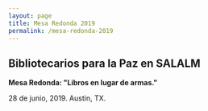```yaml
---
layout: page
title: Mesa Redonda 2019
permalink: /mesa-redonda-2019
---
```

## Bibliotecarios para la Paz en SALALM 
**Mesa Redonda: "Libros en lugar de armas."**

28 de junio, 2019. Austin, TX. 

